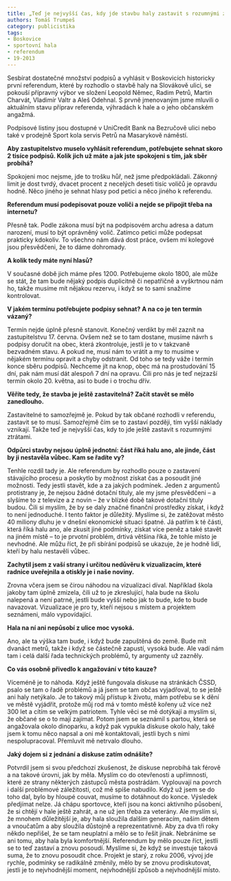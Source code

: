```yaml
---
title: „Teď je nejvyšší čas, kdy jde stavbu haly zastavit s rozumnými ztrátami,“ říká Leopold Němec z přípravného výboru referenda
authors: Tomáš Trumpeš
category: publicistika
tags:
- Boskovice
- sportovní hala
- referendum
- 19-2013
---
```


Sesbírat dostatečné množství podpisů a vyhlásit v Boskovicích historicky první referendum, které by rozhodlo o stavbě haly na Slovákově ulici, se pokouší přípravný výbor ve složení Leopold Němec, Radim Petrů, Martin Charvát, Vladimír Valtr a Aleš Odehnal. S prvně jmenovaným jsme mluvili o aktuálním stavu příprav referenda, výhradách k hale a o jeho občanském angažmá.

Podpisové listiny jsou dostupné v UniCredit Bank na Bezručově ulici nebo také v prodejně Sport kola servis Petrů na Masarykově náměstí. 

**Aby zastupitelstvo muselo vyhlásit referendum, potřebujete sehnat skoro 2 tisíce podpisů. Kolik jich už máte a jak jste spokojeni s tím, jak sběr probíhá?**

Spokojeni moc nejsme, jde to trošku hůř, než jsme předpokládali. Zákonný limit je dost tvrdý, dvacet procent z necelých deseti tisíc voličů je opravdu hodně. Něco jiného je sehnat hlasy pod petici a něco jiného k referendu.

**Referendum musí podepisovat pouze voliči a nejde se připojit třeba na internetu?**

Přesně tak. Podle zákona musí být na podpisovém archu adresa a datum narození, musí to být oprávněný volič. Zatímco petici může podepsat prakticky kdokoliv. To všechno nám dává dost práce, ovšem mí kolegové jsou přesvědčeni, že to dáme dohromady.

**A kolik tedy máte nyní hlasů?**

V současné době jich máme přes 1200. Potřebujeme okolo 1800, ale může se stát, že tam bude nějaký podpis duplicitně či nepatřičně a vyškrtnou nám ho, takže musíme mít nějakou rezervu, i když se to sami snažíme kontrolovat.

**V jakém termínu potřebujete podpisy sehnat? A na co je ten termín vázaný?**

Termín nejde úplně přesně stanovit. Konečný verdikt by měl zaznít na zastupitelstvu 17. června. Ovšem než se to tam dostane, musíme návrh s podpisy doručit na obec, která zkontroluje, jestli je to v takzvaně bezvadném stavu. A pokud ne, musí nám to vrátit a my to musíme v nějakém termínu opravit a chyby odstranit. Od toho se tedy váže i termín konce sběru podpisů. Nechceme jít na knop, obec má na prostudování 15 dní, pak nám musí dát alespoň 7 dní na opravu. Čili pro nás je teď nejzazší termín okolo 20. května, asi to bude i o trochu dřív.

**Věříte tedy, že stavba je ještě zastavitelná? Začít stavět se mělo zanedlouho.**

Zastavitelné to samozřejmě je. Pokud by tak občané rozhodli v referendu, zastavit se to musí. Samozřejmě čím se to zastaví později, tím vyšší náklady vznikají. Takže teď je nejvyšší čas, kdy to jde ještě zastavit s rozumnými ztrátami.

**Odpůrci stavby nejsou úplně jednotní: část říká halu ano, ale jinde, část by ji nestavěla vůbec. Kam se řadíte vy?**

Tenhle rozdíl tady je. Ale referendum by rozhodlo pouze o zastavení stávajícího procesu a poskytlo by možnost získat čas a posoudit jiné možnosti. Tedy jestli stavět, kde a za jakých podmínek. Jeden z argumentů protistrany je, že nejsou žádné dotační tituly, ale my jsme přesvědčeni – a slyšíme to z televize a z novin – že v blízké době takové dotační tituly budou. Čili si myslím, že by se daly značné finanční prostředky získat, i když to není jednoduché. I tento faktor je důležitý. Myslíme si, že zatěžovat město 40 miliony dluhu je v dnešní ekonomické situaci špatné. Já patřím k té části, která říká halu ano, ale zkusit jiné podmínky, získat více peněz a také stavět na jiném místě – to je prvotní problém, drtivá většina říká, že tohle místo je nevhodné. Ale můžu říct, že při sbírání podpisů se ukazuje, že je hodně lidí, kteří by halu nestavěli vůbec.

**Zachytil jsem z vaší strany i určitou nedůvěru k vizualizacím, které radnice uveřejnila a otiskly je i naše noviny.**

Zrovna včera jsem se čirou náhodou na vizualizaci díval. Například škola jakoby tam úplně zmizela, čili už to je zkreslující, hala bude na školu nalepená a není patrné, jestli bude vyšší nebo jak to bude, kde to bude navazovat. Vizualizace je pro ty, kteří nejsou s místem a projektem seznámeni, málo vypovídající.

**Hala na ní ani nepůsobí z ulice moc vysoká.**

Ano, ale ta výška tam bude, i když bude zapuštěná do země. Bude mít dvanáct metrů, takže i když se částečně zapustí, vysoká bude. Ale vadí nám tam i celá další řada technických problémů, ty argumenty už zazněly.

**Co vás osobně přivedlo k angažování v této kauze?**

Víceméně je to náhoda. Když ještě fungovala diskuse na stránkách ČSSD, psalo se tam o řadě problémů a já jsem se tam občas vyjadřoval, to se ještě ani haly netýkalo. Je to takový můj přístup k životu, mám potřebu se k dění ve městě vyjádřit, protože můj rod má v tomto městě kořeny už více než 300 let a cítím se velkým patriotem. Tyhle věci se mě dotýkají a myslím si, že občané se o to mají zajímat. Potom jsem se seznámil s partou, která se angažovala okolo dinoparku, a když pak vypukla diskuse okolo haly, také jsem k tomu něco napsal a oni mě kontaktovali, jestli bych s nimi nespolupracoval. Přemluvit mě netrvalo dlouho.

**Jaký dojem si z jednání a diskuse zatím odnášíte?**

Potvrdil jsem si svou předchozí zkušenost, že diskuse neprobíhá tak férově a na takové úrovni, jak by měla. Myslím co do otevřenosti a upřímnosti, které ze strany některých zástupců města postrádám. Vyplouvají na povrch i další problémové záležitosti, což mě spíše nabudilo. Když už jsem se do toho dal, bylo by hloupé couvat, musíme to dotáhnout do konce. Výsledek předjímat nelze. Já chápu sportovce, kteří jsou na konci aktivního působení, že si chtějí v hale ještě zahrát, a ne už jen třeba za veterány. Ale myslím si, že mnohem důležitější je, aby hala sloužila dalším generacím, našim dětem a vnoučatům a aby sloužila důstojně a reprezentativně. Aby za dva tři roky někdo nepřišel, že se tam neuplatní a mělo se to řešit jinak. Nebráníme se ani tomu, aby hala byla komfortnější. Referendum by mělo pouze říct, jestli se to teď zastaví a znovu posoudí. Myslíme si, že když se investuje taková suma, že to znovu posoudit chce. Projekt je starý, z roku 2006, vývoj jde rychle, podmínky se radikálně změnily, mělo by se znovu prodiskutovat, jestli je to nejvhodnější moment, nejvhodnější způsob a nejvhodnější místo.